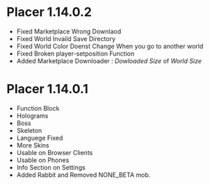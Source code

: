 # Placer 1.14.0.2
- Fixed Marketplace Wrong Downlaod
- Fixed World Invaild Save Directory
- Fixed World Color Doenst Change When you go to another world
- Fixed Broken player-setposition Function
- Added Marketplace Downloader : *Dowloaded Size* of *World Size*

# Placer 1.14.0.1

- Function Block
- Holograms
- Boss
- Skeleton
- Languege Fixed
- More Skins
- Usable on Browser Clients
- Usable on Phones
- Info Section on Settings
- Added Rabbit and Removed NONE_BETA mob.
